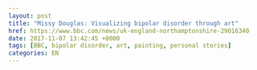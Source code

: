 ```yaml
---
layout: post
title: "Missy Douglas: Visualizing bipolar disorder through art"
href: https://www.bbc.com/news/uk-england-northamptonshire-29016340
date: 2017-11-07 13:42:45 +0000
tags: [BBC, bipolar disorder, art, painting, personal stories]
categories: EN
---
```

